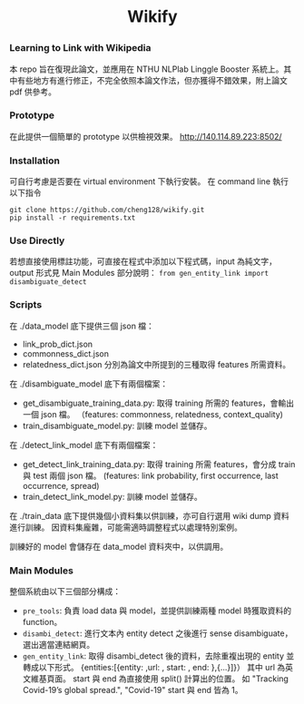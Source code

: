 <h1 align="center">
<p> Wikify
</h1>

### Learning to Link with Wikipedia
本 repo 旨在復現此論文，並應用在 NTHU NLPlab Linggle Booster 系統上。其中有些地方有進行修正，不完全依照本論文作法，但亦獲得不錯效果，附上論文 pdf 供參考。

### Prototype
在此提供一個簡單的 prototype 以供檢視效果。
http://140.114.89.223:8502/ 

### Installation
可自行考慮是否要在 virtual environment 下執行安裝。 
在 command line 執行以下指令
```
git clone https://github.com/cheng128/wikify.git
pip install -r requirements.txt
```
### Use Directly
 若想直接使用標註功能，可直接在程式中添加以下程式碼，input 為純文字，output 形式見 Main Modules 部分說明：
 `from gen_entity_link import disambiguate_detect`
 
### Scripts
在 ./data_model 底下提供三個 json 檔：
 - link_prob_dict.json
 - commonness_dict.json
 - relatedness_dict.json
 分別為論文中所提到的三種取得 features 所需資料。

在 ./disambiguate_model 底下有兩個檔案：
 - get_disambiguate_training_data.py: 取得 training 所需的 features，會輸出一個 json 檔。
  （features: commonness, relatedness, context_quality)
 - train_disambiguate_model.py: 訓練 model 並儲存。

在 ./detect_link_model 底下有兩個檔案：
 - get_detect_link_training_data.py: 取得 training 所需 features，會分成 train 與 test 兩個 json 檔。
   (features: link probability, first occurrence, last occurrence, spread)
 - train_detect_link_model.py: 訓練 model 並儲存。
 
在 ./train_data 底下提供幾個小資料集以供訓練，亦可自行選用 wiki dump 資料進行訓練。
因資料集龐雜，可能需適時調整程式以處理特別案例。

訓練好的 model 會儲存在 data_model 資料夾中，以供調用。

### Main Modules
整個系統由以下三個部分構成：
 - `pre_tools`:  負責 load data 與 model，並提供訓練兩種 model 時獲取資料的 function。 
 - `disambi_detect`: 進行文本內 entity detect 之後進行 sense disambiguate，選出適當連結網頁。
 - `gen_entity_link`: 取得 disambi_detect 後的資料，去除重複出現的 entity 並轉成以下形式。
     {entities:[{entity: ,url: , start: , end: },{...}]}）
     其中 url 為英文維基頁面。
     start 與 end 為直接使用 split() 計算出的位置。
     如 "Tracking Covid-19’s global spread.", "Covid-19" start 與 end 皆為 1。
